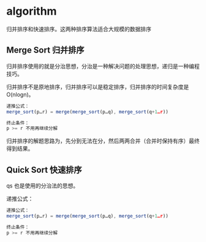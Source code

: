 # algorithm

归并排序和快速排序。这两种排序算法适合大规模的数据排序

## Merge Sort 归并排序

归并排序使用的就是分治思想，分治是一种解决问题的处理思想，递归是一种编程技巧。

归并排序不是原地排序，归并排序可以是稳定排序，归并排序的时间复杂度是 O(nlogn)。

```js
递推公式：
merge_sort(p…r) = merge(merge_sort(p…q), merge_sort(q+1…r))

终止条件：
p >= r 不用再继续分解
```

归并排序的解题思路为，先分到无法在分，然后两两合并（合并时保持有序）最终得到结果。


## Quick Sort 快速排序

qs 也是使用的分治法的思想。

递推公式：
```js
递推公式：
merge_sort(p…r) = merge(merge_sort(p…q), merge_sort(q+1…r))

终止条件：
p >= r 不用再继续分解
```